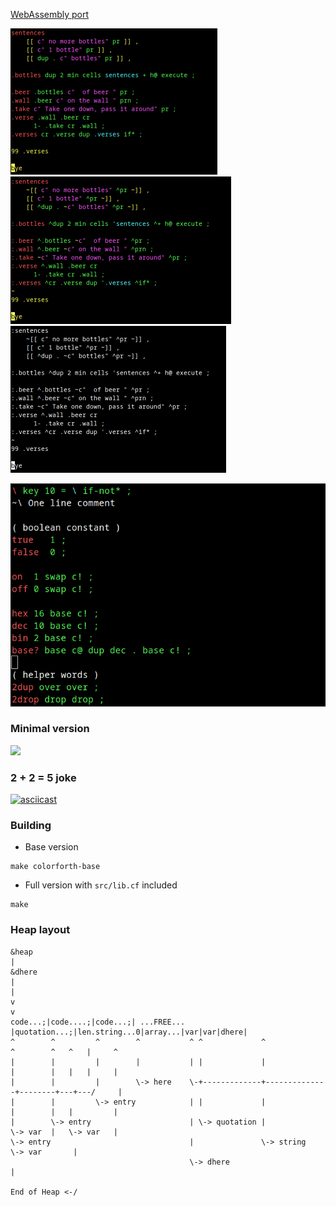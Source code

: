 [WebAssembly port](https://pbrochard.github.io/colorforth-pbr/wasm/colorforth.html)

![](doc/99-bottles-color.png?raw=true) ![](doc/99-bottles-prefix-color.png?raw=true) ![](doc/99-bottles-nocolor.png?raw=true)

![](doc/lib.png?raw=true)

### Minimal version
![](doc/screenshot-minimal.png?raw=true)

### 2 + 2 = 5 joke
[![asciicast](https://asciinema.org/a/4Pj6f2zWerSnvbOEDZOoDFH38.svg)](https://asciinema.org/a/4Pj6f2zWerSnvbOEDZOoDFH38)

### Building

- Base version

```
make colorforth-base
```

- Full version with `src/lib.cf` included

```
make
```

### Heap layout

```
&heap
|                                                                                       &dhere
|                                                                                       |
v                                                                                       v
code...;|code....;|code...;| ...FREE...  |quotation...;|len.string...0|array...|var|var|dhere|
^        ^         ^        ^           ^ ^             ^              ^        ^   ^   |     ^
|        |         |        |           | |             |              |        |   |   |     |
|        |         |        \-> here    \-+-------------+--------------+--------+---+---/     |
|        |         \-> entry            | |             |              |        |   |         |
|        \-> entry                      | \-> quotation |              \-> var  |   \-> var   |
\-> entry                               |               \-> string              \-> var       |
                                        \-> dhere                                             |
                                                                                End of Heap <-/
```
